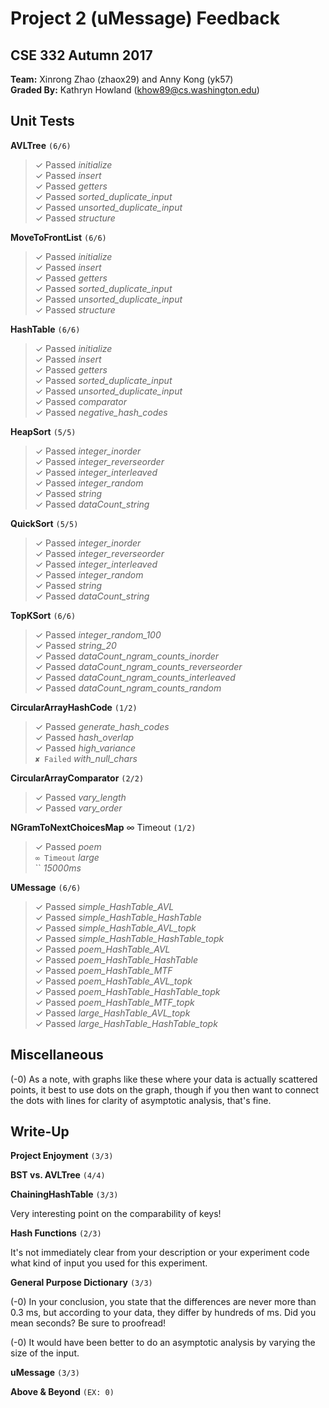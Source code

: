 # Project 2 (uMessage) Feedback #
## CSE 332 Autumn 2017 ##

**Team:** Xinrong Zhao (zhaox29) and Anny Kong (yk57) <br />
**Graded By:** Kathryn Howland (khow89@cs.washington.edu)
<br>

## Unit Tests ##

**AVLTree**  `(6/6)`
> ✓ Passed *initialize* <br>
> ✓ Passed *insert* <br>
> ✓ Passed *getters* <br>
> ✓ Passed *sorted_duplicate_input* <br>
> ✓ Passed *unsorted_duplicate_input* <br>
> ✓ Passed *structure* <br>

**MoveToFrontList**  `(6/6)`
> ✓ Passed *initialize* <br>
> ✓ Passed *insert* <br>
> ✓ Passed *getters* <br>
> ✓ Passed *sorted_duplicate_input* <br>
> ✓ Passed *unsorted_duplicate_input* <br>
> ✓ Passed *structure* <br>

**HashTable**  `(6/6)`
> ✓ Passed *initialize* <br>
> ✓ Passed *insert* <br>
> ✓ Passed *getters* <br>
> ✓ Passed *sorted_duplicate_input* <br>
> ✓ Passed *unsorted_duplicate_input* <br>
> ✓ Passed *comparator* <br>
> ✓ Passed *negative_hash_codes* <br>

**HeapSort**  `(5/5)`
> ✓ Passed *integer_inorder* <br>
> ✓ Passed *integer_reverseorder* <br>
> ✓ Passed *integer_interleaved* <br>
> ✓ Passed *integer_random* <br>
> ✓ Passed *string* <br>
> ✓ Passed *dataCount_string* <br>

**QuickSort**  `(5/5)`
> ✓ Passed *integer_inorder* <br>
> ✓ Passed *integer_reverseorder* <br>
> ✓ Passed *integer_interleaved* <br>
> ✓ Passed *integer_random* <br>
> ✓ Passed *string* <br>
> ✓ Passed *dataCount_string* <br>

**TopKSort**  `(6/6)`
> ✓ Passed *integer_random_100* <br>
> ✓ Passed *string_20* <br>
> ✓ Passed *dataCount_ngram_counts_inorder* <br>
> ✓ Passed *dataCount_ngram_counts_reverseorder* <br>
> ✓ Passed *dataCount_ngram_counts_interleaved* <br>
> ✓ Passed *dataCount_ngram_counts_random* <br>

**CircularArrayHashCode**  `(1/2)`
> ✓ Passed *generate_hash_codes* <br>
> ✓ Passed *hash_overlap* <br>
> ✓ Passed *high_variance* <br>
> `✘ Failed` *with_null_chars* <br>

**CircularArrayComparator**  `(2/2)`
> ✓ Passed *vary_length* <br>
> ✓ Passed *vary_order* <br>

**NGramToNextChoicesMap** ∞ Timeout `(1/2)`
> ✓ Passed *poem* <br>
> `∞ Timeout` *large* <br>
> `` *15000ms* <br>

**UMessage**  `(6/6)`
> ✓ Passed *simple_HashTable_AVL* <br>
> ✓ Passed *simple_HashTable_HashTable* <br>
> ✓ Passed *simple_HashTable_AVL_topk* <br>
> ✓ Passed *simple_HashTable_HashTable_topk* <br>
> ✓ Passed *poem_HashTable_AVL* <br>
> ✓ Passed *poem_HashTable_HashTable* <br>
> ✓ Passed *poem_HashTable_MTF* <br>
> ✓ Passed *poem_HashTable_AVL_topk* <br>
> ✓ Passed *poem_HashTable_HashTable_topk* <br>
> ✓ Passed *poem_HashTable_MTF_topk* <br>
> ✓ Passed *large_HashTable_AVL_topk* <br>
> ✓ Passed *large_HashTable_HashTable_topk* <br>

## Miscellaneous ##













(-0) As a note, with graphs like these where your data is actually
scattered points, it best to use dots on the graph, though if 
you then want to connect the dots with lines for clarity of 
asymptotic analysis, that's fine.

## Write-Up ##

**Project Enjoyment**
`(3/3)`

**BST vs. AVLTree**
`(4/4)`

**ChainingHashTable**
`(3/3)`

Very interesting point on the comparability of keys!

**Hash Functions**
`(2/3)`

It's not immediately clear from your description or your experiment
code what kind of input you used for this experiment.

**General Purpose Dictionary**
`(3/3)`

(-0) In your conclusion, you state that the differences are never
more than 0.3 ms, but according to your data, they differ by hundreds
of ms. Did you mean seconds? Be sure to proofread!

(-0) It would have been better to do an asymptotic
analysis by varying the size of the input.

**uMessage**
`(3/3)`

**Above & Beyond**
`(EX: 0)`

